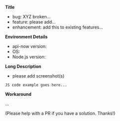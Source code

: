 **Title**
  - bug: XYZ broken...
  - feature: please add...
  - enhancement: add this to existing features...
  
**Environment Details**
  * api-now version:
  * OS:
  * Node.js version:

**Long Description**
  - please add screenshot(s)

```JS
JS code example goes here...
```

**Workaround**

...

(Please help with a PR if you have a solution. Thanks!)
